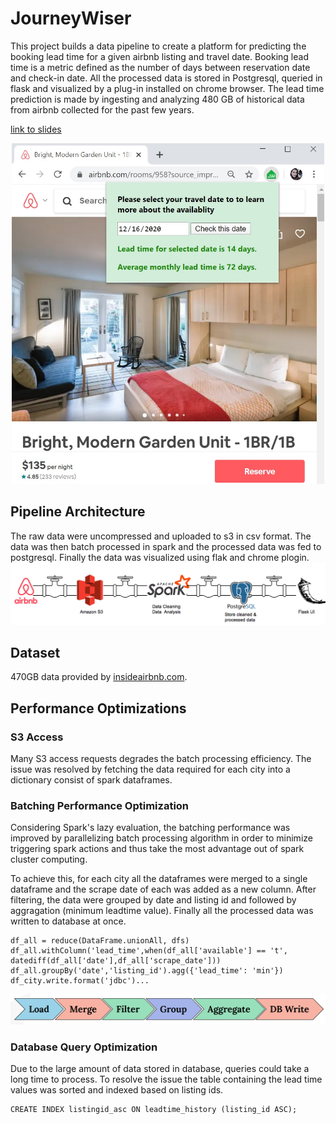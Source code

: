 
# JourneyWiser

This project builds a data pipeline to create a platform for predicting the booking lead time for a given airbnb listing and travel date. Booking lead time is a metric defined as the number of days between reservation date and check-in date. All the processed data is stored in Postgresql, queried in flask and visualized by a plug-in installed on chrome browser.
The lead time prediction is made by ingesting and analyzing 480 GB of historical data from airbnb collected for the past few years.

[link to slides](https://docs.google.com/presentation/d/1vo_jyTEAO1pe561yQhm0KKI3HU9puxuBQUplZ-Yy1w0/edit#slide=id.g6e15d5f2f7_0_126)

<p align="center">
    <img src = "./images/plugin.png" class = "center" width="500">
</p>

## Pipeline Architecture
The raw data were uncompressed and uploaded to s3 in csv format. The data was then batch processed in spark and the processed data was fed to postgresql. Finally the data was visualized using flak and chrome plogin.
![image description](images/pipeline.png)

## Dataset
470GB data provided by [insideairbnb.com](http://insideairbnb.com/get-the-data.html).

## Performance Optimizations
### S3 Access
Many S3 access requests degrades the batch processing efficiency. The issue was resolved by fetching the data required for each city into a dictionary consist of spark dataframes. 

### Batching Performance Optimization
Considering Spark's lazy evaluation, the batching performance was improved by parallelizing batch processing algorithm in order to minimize triggering spark actions and thus take the most advantage out of spark cluster computing.

To achieve this, for each city all the dataframes were merged to a single dataframe and the scrape date of each was added as a new column. After filtering, the data were grouped by date and listing id and followed by aggragation (minimum leadtime value). Finally all the processed data was written to database at once.

```
df_all = reduce(DataFrame.unionAll, dfs)
df_all.withColumn('lead_time',when(df_all['available'] == 't', datediff(df_all['date'],df_all['scrape_date']))
df_all.groupBy('date','listing_id').agg({'lead_time': 'min'})
df_city.write.format('jdbc')...
```
![image description](images/spark_optimization.png)

### Database Query Optimization
Due to the large amount of data stored in database, queries could take a long time to process. To resolve the issue the table containing the lead time values was sorted and indexed based on listing ids.

```
CREATE INDEX listingid_asc ON leadtime_history (listing_id ASC);
```

